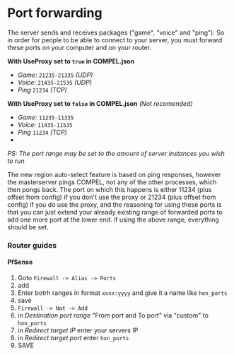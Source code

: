 # Port forwarding

The server sends and receives packages ("game", "voice" and "ping"). So in order for people to be able to connect to your server, you must forward these ports on your computer and on your router.

**With UseProxy set to `true` in COMPEL.json**

* *Game:* `21235-21335` _(UDP)_
* *Voice:* `21435-21535` _(UDP)_
* *Ping* `21234` _(TCP)_

**With UseProxy set to `false` in COMPEL.json** _(Not recomended)_

* *Game:* `11235-11335`
* *Voice:* `11435-11535`
* *Ping* `11234` _(TCP)_
* 
*PS: The port range may be set to the amount of server instances you wish to run*


The new region auto-select feature is based on ping responses, however the masterserver pings COMPEL, not any of the other processes, which then pongs back. The port on which this happens is either 11234 (plus offset from config) if you don't use the proxy or 21234 (plus offset from config) if you do use the proxy, and the reasoning for using these ports is that you can just extend your already existing range of forwarded ports to add one more port at the lower end. if using the above range, everything should be set.

### Router guides

#### PfSense

1. Goto `Firewall -> Alias -> Ports`
2. add
3. Enter botrh ranges in format `xxxx:yyyy` and give it a name like `hon_ports`
4. save
5. `Firewall -> Nat -> Add`
6. in _Destination port range_ "From port and To port" via "custom" to `hon_ports` 
7. in _Redirect target IP_ enter your servers IP
8. in _Redirect target port_ enter `hon_ports`
9. SAVE
